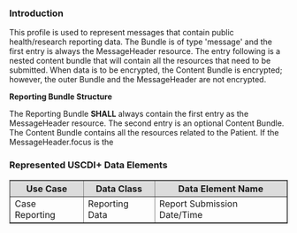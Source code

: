 ### Introduction

This profile is used to represent messages that contain public health/research reporting data. The Bundle is of type 'message' and the first entry is always the MessageHeader resource. The entry following is a nested content bundle that will contain all the resources that need to be submitted. When data is to be encrypted, the Content Bundle is encrypted; however, the outer Bundle and the MessageHeader are not encrypted.

**Reporting Bundle Structure**

The Reporting Bundle **SHALL** always contain the first entry as the MessageHeader resource.
The second entry is an optional Content Bundle.
The Content Bundle contains all the resources related to the Patient. If the MessageHeader.focus is the 


### Represented USCDI+ Data Elements

<table border="1">
    <thead>
        <tr style="background-color:#DCDCDC">
            <th style="text-align: center; vertical-align: middle;">Use Case</th>
            <th style="text-align: center; vertical-align: middle;">Data Class</th>
            <th style="text-align: center; vertical-align: middle;">Data Element Name</th>
        </tr>
    </thead>
    <tbody>
        <tr>
            <td>Case Reporting</td>
            <td>Reporting Data</td>
            <td>Report Submission Date/Time</td>
        </tr>
    </tbody>
</table>